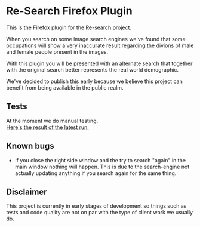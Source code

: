 # Re-Search Firefox Plugin

This is the Firefox plugin for the [Re-search project](http://semcon.com/re-search).

When you search on some image search engines we've found that some occupations will
show a very inaccurate result regarding the divions of male and female people present in the images.

With this plugin you will be presented with an alternate search that together with
the original search better represents the real world demographic.

We've decided to publish this early because we believe this project can benefit from being
available in the public realm.

## Tests
At the moment we do manual testing.  
[Here's the result of the latest run.](TESTS.md)

## Known bugs
 * If you close the right side window and the try to search "again" in the main window nothing will happen. This is due to the search-engine not actually updating anything if you search again for the same thing.

## Disclaimer

This project is currently in early stages of development so things such as tests and code quality are not on par with the type of client work we usually do.
